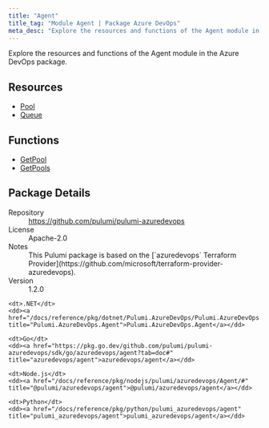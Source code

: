```yaml
---
title: "Agent"
title_tag: "Module Agent | Package Azure DevOps"
meta_desc: "Explore the resources and functions of the Agent module in the Azure DevOps package."
---
```


<!-- WARNING: this file was generated by Pulumi Docs Generator. -->
<!-- Do not edit by hand unless you're certain you know what you are doing! -->

Explore the resources and functions of the Agent module in the Azure DevOps package.

<h2 id="resources">Resources</h2>
<ul class="api">
    <li><a href="pool" title="Pool"><span class="symbol resource"></span>Pool</a></li>
    <li><a href="queue" title="Queue"><span class="symbol resource"></span>Queue</a></li>
</ul>

<h2 id="functions">Functions</h2>
<ul class="api">
    <li><a href="getpool" title="GetPool"><span class="symbol function"></span>GetPool</a></li>
    <li><a href="getpools" title="GetPools"><span class="symbol function"></span>GetPools</a></li>
</ul>

<h2 id="package-details">Package Details</h2>
<dl class="package-details">
	<dt>Repository</dt>
	<dd><a href="https://github.com/pulumi/pulumi-azuredevops">https://github.com/pulumi/pulumi-azuredevops</a></dd>
	<dt>License</dt>
	<dd>Apache-2.0</dd>
	<dt>Notes</dt>
	<dd>This Pulumi package is based on the [`azuredevops` Terraform Provider](https://github.com/microsoft/terraform-provider-azuredevops).</dd>
	<dt>Version</dt>
	<dd>1.2.0</dd>
</dl>



<dl class="tabular">

    <dt>.NET</dt>
    <dd><a href="/docs/reference/pkg/dotnet/Pulumi.AzureDevOps/Pulumi.AzureDevOps.Agent.html" title="Pulumi.AzureDevOps.Agent">Pulumi.AzureDevOps.Agent</a></dd>

    <dt>Go</dt>
    <dd><a href="https://pkg.go.dev/github.com/pulumi/pulumi-azuredevops/sdk/go/azuredevops/agent?tab=doc#" title="azuredevops/agent">azuredevops/agent</a></dd>

    <dt>Node.js</dt>
    <dd><a href="/docs/reference/pkg/nodejs/pulumi/azuredevops/Agent/#" title="@pulumi/azuredevops/agent">@pulumi/azuredevops/agent</a></dd>

    <dt>Python</dt>
    <dd><a href="/docs/reference/pkg/python/pulumi_azuredevops/agent" title="pulumi_azuredevops/agent">pulumi_azuredevops/agent</a></dd>

</dl>

